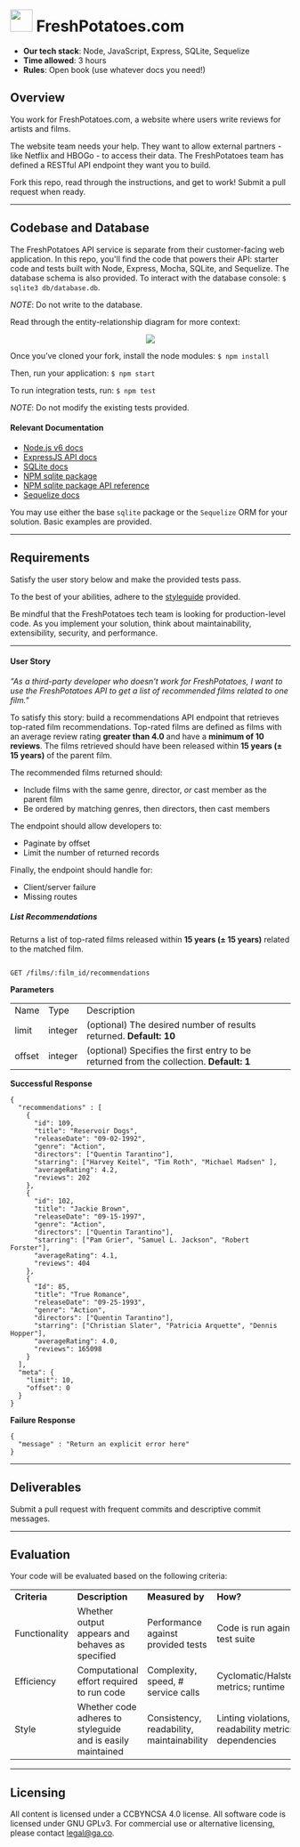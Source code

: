 # <img src="https://potatoes.ahdb.org.uk/sites/default/files/150824_Potato_4PRINT-Kindred-v1-A5%20cropped.jpg" width="40px"> FreshPotatoes.com

* **Our tech stack**: Node, JavaScript, Express, SQLite, Sequelize
* **Time allowed**: 3 hours
* **Rules**: Open book (use whatever docs you need!)

## Overview

You work for FreshPotatoes.com, a website where users write reviews for artists and films.  

The website team needs your help. They want to allow external partners - like Netflix and HBOGo - to access their data.  The FreshPotatoes team has defined a RESTful API endpoint they want you to build.

Fork this repo, read through the instructions, and get to work! Submit a pull request when ready.

---

## Codebase and Database

The FreshPotatoes API service is separate from their customer-facing web application.  In this repo, you'll find the code that powers their API: starter code and tests built with Node, Express, Mocha, SQLite, and Sequelize.  The database schema is also provided. To interact with the database console: `$ sqlite3 db/database.db`.

*NOTE*: Do not write to the database.

Read through the entity-relationship diagram for more context:

<p align="center">
  <img src="https://i.imgur.com/MuWQUfS.png">
</p>



Once you’ve cloned your fork, install the node modules: `$ npm install`

Then, run your application:  `$ npm start`

To run integration tests, run: `$ npm test`

*NOTE*: Do not modify the existing tests provided.

#### Relevant Documentation

* [Node.js v6 docs](https://nodejs.org/dist/latest-v6.x/docs/api/)
* [ExpressJS API docs](http://expressjs.com/en/4x/api.html)
* [SQLite docs](https://www.sqlite.org/docs.html)
* [NPM sqlite package](https://www.npmjs.com/package/sqlite)
* [NPM sqlite package API reference](https://github.com/mapbox/node-sqlite3/wiki/API)
* [Sequelize docs](http://docs.sequelizejs.com/en/v3/)

You may use either the base `sqlite` package or the `Sequelize` ORM for your solution. Basic examples are provided.

---


## Requirements

Satisfy the user story below and make the provided tests pass.

To the best of your abilities, adhere to the [styleguide](styleguide.md) provided.  

Be mindful that the FreshPotatoes tech team is looking for production-level code. As you implement your solution, think about maintainability, extensibility, security, and performance.

---

#### User Story

*"As a third-party developer who doesn't work for FreshPotatoes, I want to use the FreshPotatoes API to get a list of recommended films related to one film."*

To satisfy this story: build a recommendations API endpoint that retrieves top-rated film recommendations. Top-rated films are defined as films with an average review rating **greater than 4.0** and have a **minimum of 10 reviews**. The films retrieved should have been released within **15 years (± 15 years)** of the parent film.

The recommended films returned should:

* Include films with the same genre, director, *or* cast member as the parent film
* Be ordered by matching genres, then directors, then cast members

The endpoint should allow developers to:

* Paginate by offset
* Limit the number of returned records

Finally, the endpoint should handle for:

* Client/server failure
* Missing routes

##### List Recommendations

Returns a list of top-rated films released within **15 years (± 15 years)** related to the matched film.

```

GET /films/:film_id/recommendations

```

**Parameters**

<table>
  <tr>
    <td>Name</td>
    <td>Type</td>
    <td>Description</td>
  </tr>
  <tr>
    <td>limit</td>
    <td>integer</td>
    <td>(optional)
The desired number of results returned.
 <strong>Default: 10</strong></td>
  </tr>
  <tr>
    <td>offset</td>
    <td>integer</td>
    <td>(optional)
Specifies the first entry to be returned from the collection.
 <strong>Default: 1</strong></td>
  </tr>
</table>


**Successful Response**

```
{
  "recommendations" : [
    {
      "id": 109,
      "title": "Reservoir Dogs",
      "releaseDate": "09-02-1992",
      "genre": "Action",
      "directors": ["Quentin Tarantino"],
      "starring": ["Harvey Keitel", "Tim Roth", "Michael Madsen" ],
      "averageRating": 4.2,
      "reviews": 202
    },
    {
      "id": 102,
      "title": "Jackie Brown",
      "releaseDate": "09-15-1997",
      "genre": "Action",
      "directors": ["Quentin Tarantino"],
      "starring": ["Pam Grier", "Samuel L. Jackson", "Robert Forster"],
      "averageRating": 4.1,
      "reviews": 404
    },
    {
      "Id": 85,
      "title": "True Romance",
      "releaseDate": "09-25-1993",
      "genre": "Action",
      "directors": ["Quentin Tarantino"],
      "starring": ["Christian Slater", "Patricia Arquette", "Dennis Hopper"],
      "averageRating": 4.0,
      "reviews": 165098
    }
  ],
  "meta": {
    "limit": 10,
    "offset": 0
  }
}

```

**Failure Response**

```
{
  "message" : "Return an explicit error here"
}
```

---


## Deliverables

Submit a pull request with frequent commits and descriptive commit messages.

---


## Evaluation

Your code will be evaluated based on the following criteria:

<table>
  <tr>
    <td><strong>Criteria</strong></td>
    <td><strong>Description</strong></td>
    <td><strong>Measured by</strong></td>
    <td><strong>How?</strong></td>
    <td><strong>Weight</strong></td>
  </tr>
  <tr>
    <td>Functionality</td>
    <td>Whether output appears and behaves as specified</td>
    <td>Performance against provided tests </td>
    <td>Code is run against test suite</td>
    <td>50%</td>
  </tr>
  <tr>
    <td>Efficiency</td>
    <td>Computational effort required to run code</td>
    <td>Complexity, speed, # service calls </td>
    <td>Cyclomatic/Halstead metrics; runtime</td>
    <td>25%</td>
  </tr>
  <tr>
    <td>Style</td>
    <td>Whether code adheres to styleguide and is easily maintained</td>
    <td>Consistency, readability, maintainability</td>
    <td>Linting violations, readability metrics, dependencies</td>
    <td>25%</td>
  </tr>
</table>

---

## Licensing
All content is licensed under a CC­BY­NC­SA 4.0 license.
All software code is licensed under GNU GPLv3. For commercial use or alternative licensing, please contact legal@ga.co.
